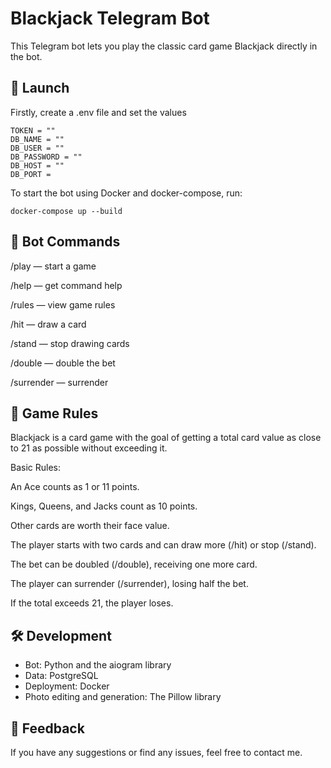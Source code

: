 # Blackjack Telegram Bot

This Telegram bot lets you play the classic card game Blackjack directly in the bot.

## 🚀 Launch

Firstly, create a .env file and set the values
```
TOKEN = ""
DB_NAME = ""
DB_USER = ""
DB_PASSWORD = ""
DB_HOST = ""
DB_PORT = 
```

To start the bot using Docker and docker-compose, run:

```
docker-compose up --build
```

## 💬 Bot Commands

/play — start a game

/help — get command help

/rules — view game rules

/hit — draw a card

/stand — stop drawing cards

/double — double the bet

/surrender — surrender

## 📜 Game Rules

Blackjack is a card game with the goal of getting a total card value as close to 21 as possible without exceeding it.

Basic Rules:

An Ace counts as 1 or 11 points.

Kings, Queens, and Jacks count as 10 points.

Other cards are worth their face value.

The player starts with two cards and can draw more (/hit) or stop (/stand).

The bet can be doubled (/double), receiving one more card.

The player can surrender (/surrender), losing half the bet.

If the total exceeds 21, the player loses.

## 🛠️ Development

* Bot: Python and the aiogram library
* Data: PostgreSQL
* Deployment: Docker
* Photo editing and generation: The Pillow library

## 📩 Feedback

If you have any suggestions or find any issues, feel free to contact me.